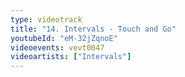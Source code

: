 ```yaml
---
type: videotrack
title: "14. Intervals - Touch and Go"
youtubeId: "eM-32jZqnoE"
videoevents: vevt0047
videoartists: ["Intervals"]
---
```

